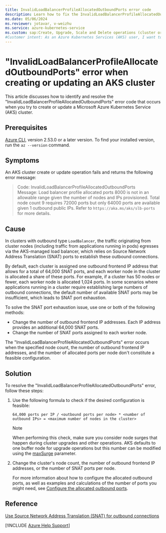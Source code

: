 ```yaml
---
title: InvalidLoadBalancerProfileAllocatedOutboundPorts error code
description: Learn how to fix the InvalidLoadBalancerProfileAllocatedOutboundPorts error when you try to create or update an Azure Kubernetes Service (AKS) cluster.
ms.date: 05/06/2024
ms.reviewer: jotavar, v-weizhu
ms.service: azure-kubernetes-service
ms.custom: sap:Create, Upgrade, Scale and Delete operations (cluster or nodepool)
#Customer intent: As an Azure Kubernetes Services (AKS) user, I want to fix the InvalidLoadBalancerProfileAllocatedOutboundPorts error so that I can create or update an AKS cluster successfully.
---
```


# "InvalidLoadBalancerProfileAllocatedOutboundPorts" error when creating or updating an AKS cluster

This article discusses how to identify and resolve the "InvalidLoadBalancerProfileAllocatedOutboundPorts" error code that occurs when you try to create or update a Microsoft Azure Kubernetes Service (AKS) cluster.

## Prerequisites

[Azure CLI](/cli/azure/install-azure-cli), version 2.53.0 or a later version. To find your installed version, run the `az --version` command.

## Symptoms

An AKS cluster create or update operation fails and returns the following error message:

> Code: InvalidLoadBalancerProfileAllocatedOutboundPorts  
> Message: Load balancer profile allocated ports 8000 is not in an allowable range given the number of nodes and IPs provisioned. Total node count 9 requires 72000 ports but only 64000 ports are available given 1 outbound public IPs. Refer to `https://aka.ms/aks/slb-ports` for more details.

## Cause

In clusters with outbound type `LoadBalancer`, the traffic originating from cluster nodes (including traffic from applications running in pods) egresses via the AKS-managed load balancer, which relies on Source Network Address Translation (SNAT) ports to establish these outbound connections.

By default, each cluster is assigned one outbound frontend IP address that allows for a total of 64,000 SNAT ports, and each worker node in the cluster is allocated a share of these ports. For example, if a cluster has 50 nodes or fewer, each worker node is allocated 1,024 ports. In some scenarios where applications running in a cluster require establishing large numbers of outbound connections, the default number of available SNAT ports may be insufficient, which leads to SNAT port exhaustion.

To solve the SNAT port exhaustion issue, use one or both of the following methods:

- Change the number of outbound frontend IP addresses. Each IP address provides an additional 64,000 SNAT ports.
- Change the number of SNAT ports assigned to each worker node.

The "InvalidLoadBalancerProfileAllocatedOutboundPorts" error occurs when the specified node count, the number of outbound frontend IP addresses, and the number of allocated ports per node don't constitute a feasible configuration.

## Solution

To resolve the "InvalidLoadBalancerProfileAllocatedOutboundPorts" error, follow these steps:

1. Use the following formula to check if the desired configuration is feasible:

    ```code
    64,000 ports per IP / <outbound ports per node> * <number of outbound IPs> = <maximum number of nodes in the cluster>
    ```

    > [!NOTE]
    > When performing this check, make sure you consider node surges that happen during cluster upgrades and other operations. AKS defaults to one buffer node for upgrade operations but this number can be modified using the [maxSurge](/azure/aks/upgrade-aks-cluster#customize-node-surge-upgrade) parameter.

2. Change the cluster's node count, the number of outbound frontend IP addresses, or the number of SNAT ports per node.

    For more information about how to configure the allocated outbound ports, as well as examples and calculations of the number of ports you might need, see [Configure the allocated outbound ports](/azure/aks/load-balancer-standard#configure-the-allocated-outbound-ports).

## Reference

[Use Source Network Address Translation (SNAT) for outbound connections](/azure/load-balancer/load-balancer-outbound-connections)

[!INCLUDE [Azure Help Support](../../../includes/azure-help-support.md)]
